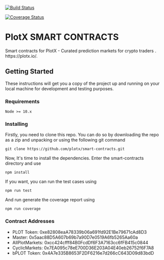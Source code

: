 [![Build Status](https://travis-ci.org/plotx/smart-contracts-L2.svg?branch=feature/poolShareForCreator)](https://travis-ci.org/plotx/smart-contracts-L2)

[![Coverage Status](https://coveralls.io/repos/github/plotx/smart-contracts-L2/badge.svg?branch=feature/poolShareForCreator)](https://coveralls.io/github/plotx/smart-contracts-L2)

<h1><a id="PLOTX"></a>PlotX SMART CONTRACTS</h1>
<p>Smart contracts for PlotX - Curated prediction markets for crypto traders . https://plotx.io/.</p>


## Getting Started

These instructions will get you a copy of the project up and running on your local machine for development and testing purposes. 


### Requirements
```
Node >= 10.x
```


### Installing
Firstly, you need to clone this repo. You can do so by downloading the repo as a zip and unpacking or using the following git command

```
git clone https://github.com/plotx/smart-contracts.git
```

Now, It's time to install the dependencies. Enter the smart-contracts directory and use

```
npm install
```
If you want, you can run the test cases using
```
npm run test
```
And run generate the coverage report using
```
npm run coverage
```

### Contract Addresses
- PLOT Token: 0xe82808eaA78339b06a691fd92E1Be79671cAd8D3
- Master: 0x5aac88D5A607b69b7a90D7e0519A6fb5265Aa60a
- AllPlotMarkets: 0xcc424cfff84B0FcdDf6F3A7163cc6fFB415c0844
- CyclicMarkets: 0x7EA095c78eE700D36E203A04E40eb26752f6F7A8
- bPLOT Token: 0x4A7e335B8653F2DF6216e7d266cC643D09d83bdD


